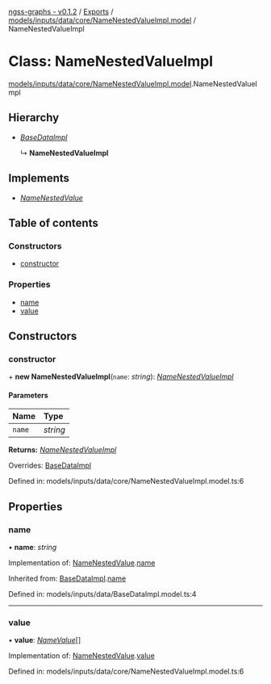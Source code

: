[ngss-graphs - v0.1.2](../README.md) / [Exports](../modules.md) / [models/inputs/data/core/NameNestedValueImpl.model](../modules/models_inputs_data_core_namenestedvalueimpl_model.md) / NameNestedValueImpl

# Class: NameNestedValueImpl

[models/inputs/data/core/NameNestedValueImpl.model](../modules/models_inputs_data_core_namenestedvalueimpl_model.md).NameNestedValueImpl

## Hierarchy

- [*BaseDataImpl*](models_inputs_data_basedataimpl_model.basedataimpl.md)

  ↳ **NameNestedValueImpl**

## Implements

- [*NameNestedValue*](../interfaces/interfaces_data_namenestedvalue_interface.namenestedvalue.md)

## Table of contents

### Constructors

- [constructor](models_inputs_data_core_namenestedvalueimpl_model.namenestedvalueimpl.md#constructor)

### Properties

- [name](models_inputs_data_core_namenestedvalueimpl_model.namenestedvalueimpl.md#name)
- [value](models_inputs_data_core_namenestedvalueimpl_model.namenestedvalueimpl.md#value)

## Constructors

### constructor

\+ **new NameNestedValueImpl**(`name`: *string*): [*NameNestedValueImpl*](models_inputs_data_core_namenestedvalueimpl_model.namenestedvalueimpl.md)

#### Parameters

| Name | Type |
| :------ | :------ |
| `name` | *string* |

**Returns:** [*NameNestedValueImpl*](models_inputs_data_core_namenestedvalueimpl_model.namenestedvalueimpl.md)

Overrides: [BaseDataImpl](models_inputs_data_basedataimpl_model.basedataimpl.md)

Defined in: models/inputs/data/core/NameNestedValueImpl.model.ts:6

## Properties

### name

• **name**: *string*

Implementation of: [NameNestedValue](../interfaces/interfaces_data_namenestedvalue_interface.namenestedvalue.md).[name](../interfaces/interfaces_data_namenestedvalue_interface.namenestedvalue.md#name)

Inherited from: [BaseDataImpl](models_inputs_data_basedataimpl_model.basedataimpl.md).[name](models_inputs_data_basedataimpl_model.basedataimpl.md#name)

Defined in: models/inputs/data/BaseDataImpl.model.ts:4

___

### value

• **value**: [*NameValue*](../interfaces/interfaces_data_namevalue_interface.namevalue.md)[]

Implementation of: [NameNestedValue](../interfaces/interfaces_data_namenestedvalue_interface.namenestedvalue.md).[value](../interfaces/interfaces_data_namenestedvalue_interface.namenestedvalue.md#value)

Defined in: models/inputs/data/core/NameNestedValueImpl.model.ts:6
